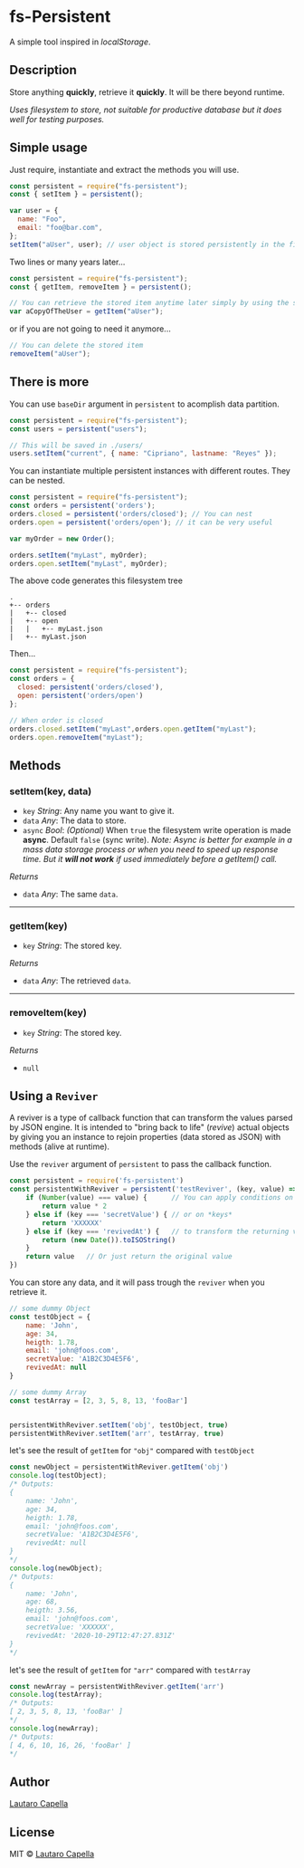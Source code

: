# fs-Persistent

A simple tool inspired in _localStorage_.

## Description

Store anything **quickly**, retrieve it **quickly**. It will be there beyond runtime.

_Uses filesystem to store, not suitable for productive database but it does well for testing purposes._

## Simple usage

Just require, instantiate and extract the methods you will use.

```javascript
const persistent = require("fs-persistent");
const { setItem } = persistent();

var user = {
  name: "Foo",
  email: "foo@bar.com",
};
setItem("aUser", user); // user object is stored persistently in the filesystem
```

Two lines or many years later...

```javascript
const persistent = require("fs-persistent");
const { getItem, removeItem } = persistent();

// You can retrieve the stored item anytime later simply by using the same key
var aCopyOfTheUser = getItem("aUser");
```

or if you are not going to need it anymore...

```javascript
// You can delete the stored item
removeItem("aUser");
```

## There is more

You can use `baseDir` argument in `persistent` to acomplish data partition.

```javascript
const persistent = require("fs-persistent");
const users = persistent("users");

// This will be saved in ./users/
users.setItem("current", { name: "Cipriano", lastname: "Reyes" });
```

You can instantiate multiple persistent instances with different routes. They can be nested.

```javascript
const persistent = require("fs-persistent");
const orders = persistent('orders');
orders.closed = persistent('orders/closed'); // You can nest
orders.open = persistent('orders/open'); // it can be very useful

var myOrder = new Order();

orders.setItem("myLast", myOrder);
orders.open.setItem("myLast", myOrder);
```

The above code generates this filesystem tree

```
.
+-- orders
|   +-- closed
|   +-- open
|   |   +-- myLast.json
|   +-- myLast.json
```

Then...

```javascript
const persistent = require("fs-persistent");
const orders = {
  closed: persistent('orders/closed'),
  open: persistent('orders/open')
};

// When order is closed
orders.closed.setItem("myLast",orders.open.getItem("myLast");
orders.open.removeItem("myLast");
```

## Methods

### setItem(key, data)

- `key` _String_: Any name you want to give it.
- `data` _Any_: The data to store.
- `async` _Bool_: _(Optional)_ When `true` the filesystem write operation is made **async**. Default `false` (sync write). *Note: Async is better for example in a mass data storage process or when you need to speed up response time. But it __will not work__ if used immediately before a getItem() call.*

_Returns_

- `data` _Any_: The same `data`.

---

### getItem(key)

- `key` _String_: The stored key.

_Returns_

- `data` _Any_: The retrieved `data`.

---

### removeItem(key)

- `key` _String_: The stored key.

_Returns_

- `null`

## Using a `Reviver`

A reviver is a type of callback function that can transform the values parsed by JSON engine. It is intended to "bring back to life" (_revive_) actual objects by giving you an instance to rejoin properties (data stored as JSON) with methods (alive at runtime).

Use the `reviver` argument of `persistent` to pass the callback function.

```javascript
const persistent = require('fs-persistent')
const persistentWithReviver = persistent('testReviver', (key, value) => {
    if (Number(value) === value) {      // You can apply conditions on *values* 
        return value * 2
    } else if (key === 'secretValue') { // or on *keys*
        return 'XXXXXX'
    } else if (key === 'revivedAt') {   // to transform the returning value
        return (new Date()).toISOString()
    }
    return value   // Or just return the original value
})
```

You can store any data, and it will pass trough the `reviver` when you retrieve it. 

```javascript
// some dummy Object
const testObject = {
    name: 'John',
    age: 34,
    heigth: 1.78,
    email: 'john@foos.com',
    secretValue: 'A1B2C3D4E5F6',
    revivedAt: null
}

// some dummy Array
const testArray = [2, 3, 5, 8, 13, 'fooBar']


persistentWithReviver.setItem('obj', testObject, true)
persistentWithReviver.setItem('arr', testArray, true)

```

let's see the result of `getItem` for `"obj"` compared with `testObject`

```javascript
const newObject = persistentWithReviver.getItem('obj')
console.log(testObject);
/* Outputs:
{
    name: 'John',
    age: 34,
    heigth: 1.78,
    email: 'john@foos.com',
    secretValue: 'A1B2C3D4E5F6',
    revivedAt: null
}
*/
console.log(newObject);
/* Outputs:
{
    name: 'John',
    age: 68,
    heigth: 3.56,
    email: 'john@foos.com',
    secretValue: 'XXXXXX',
    revivedAt: '2020-10-29T12:47:27.831Z'
}
*/
```

let's see the result of `getItem` for `"arr"` compared with `testArray`

```javascript
const newArray = persistentWithReviver.getItem('arr')
console.log(testArray);
/* Outputs:
[ 2, 3, 5, 8, 13, 'fooBar' ]
*/
console.log(newArray);
/* Outputs:
[ 4, 6, 10, 16, 26, 'fooBar' ]
*/
```

## Author

[Lautaro Capella](https://github.com/cape-)

## License

MIT © [Lautaro Capella](https://github.com/cape-)
